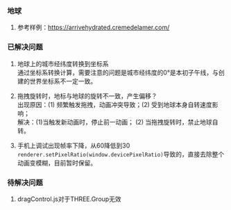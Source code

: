 ### 地球
1. 参考样例：https://arrivehydrated.cremedelamer.com/


### 已解决问题
1. 地球上的城市经纬度转换到坐标系     
   通过坐标系转换计算，需要注意的问题是城市经纬度的0°是本初子午线，与创建的世界坐标系不一定一致。   
   
2. 拖拽旋转时，地标与地球的旋转不一致，产生偏移？    
出现原因：(1) 频繁触发拖拽，动画冲突导致；(2) 受到地球本身自转速度影响；  
解决：(1)当触发新动画时，停止前一动画； (2) 当拖拽旋转时，禁止地球自转。  
3. 手机上调试出现帧率下降，从60降低到30      
`renderer.setPixelRatio(window.devicePixelRatio)`导致的，直接去除整个动画变模糊，目前暂时保留。   

### 待解决问题
1. dragControl.js对于THREE.Group无效   